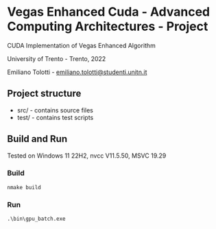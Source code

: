 # **Vegas Enhanced Cuda - Advanced Computing Architectures - Project**

CUDA Implementation of Vegas Enhanced Algorithm

University of Trento - Trento, 2022

Emiliano Tolotti - emiliano.tolotti@studenti.unitn.it

## **Project structure**

- src/ - contains source files
- test/ - contains test scripts

## **Build and Run**

Tested on Windows 11 22H2, nvcc V11.5.50, MSVC 19.29

### **Build**

    nmake build

### **Run**

    .\bin\gpu_batch.exe
